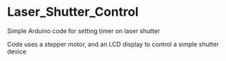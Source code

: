 # Laser_Shutter_Control
Simple Arduino code for setting timer on laser shutter

Code uses a stepper motor, and an LCD display to control a simple shutter device
